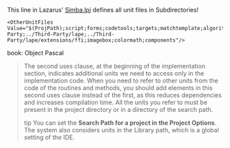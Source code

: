 This line in Lazarus' [Simba.lpi](https://github.com/Villavu/Simba/blob/simba1500/Source/Simba.lpi) defines all unit files in Subdirectories!
```
<OtherUnitFiles Value="$(ProjPath);script;forms;codetools;targets;matchtemplate;algorithms;editor;finders;script/imports/lcl;script/imports/simba;script/imports/simbaclasses;package;../Third-Party;../Third-Party/lape;../Third-Party/lape/extensions/ffi;imagebox;colormath;components"/>
```

book: Object Pascal
>The second uses clause, at the beginning of the implementation section, indicates additional units we need to access only in the implementation code. When you need to refer to other units from the code of the routines and methods, you should add elements in this second uses clause instead of the first, as this reduces dependencies and increases compilation time. All the units you refer to must be present in the project directory or in a directory of the search path.
>
>tip You can set the **Search Path for a project in the Project Options**. The system also considers units in
the Library path, which is a global setting of the IDE.
